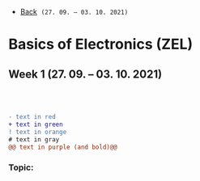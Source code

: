 - [Back](../)&nbsp;&nbsp;`(27. 09. – 03. 10. 2021)`

# Basics of Electronics (ZEL)
## Week 1 (27. 09. – 03. 10. 2021)



<br>
<br>

```diff
- text in red
+ text in green
! text in orange
# text in gray
@@ text in purple (and bold)@@
```



### Topic:

